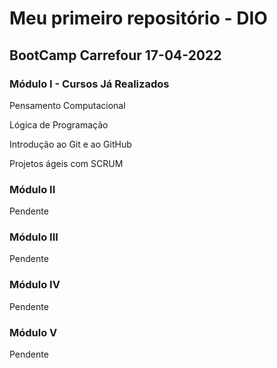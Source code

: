 # Meu primeiro repositório - DIO
## BootCamp Carrefour 17-04-2022
### Módulo I - Cursos Já Realizados
Pensamento Computacional

Lógica de Programação

Introdução ao Git e ao GitHub

Projetos ágeis com SCRUM

### Módulo II
Pendente 
### Módulo III
Pendente 
### Módulo IV
Pendente 
### Módulo V
Pendente 
